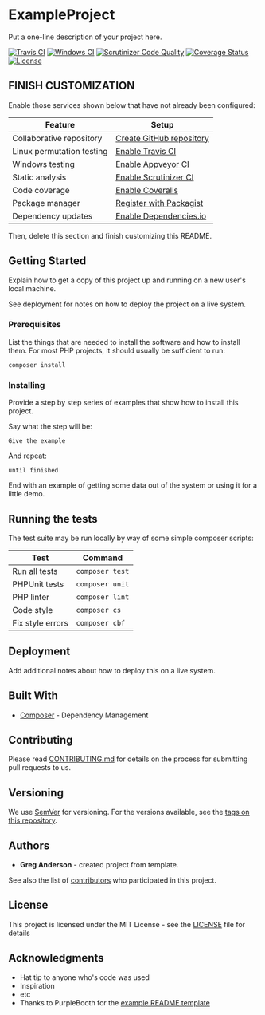 # ExampleProject

Put a one-line description of your project here.

[![Travis CI](https://travis-ci.org/example-org/example-project.svg?branch=master)](https://travis-ci.org/example-org/example-project)
[![Windows CI](https://ci.appveyor.com/api/projects/status/{{PUT_APPVEYOR_STATUS_BADGE_ID_HERE}}?svg=true)](https://ci.appveyor.com/project/example-org/example-project)
[![Scrutinizer Code Quality](https://scrutinizer-ci.com/g/example-org/example-project/badges/quality-score.png?b=master)](https://scrutinizer-ci.com/g/example-org/example-project/?branch=master)
[![Coverage Status](https://coveralls.io/repos/github/example-org/example-project/badge.svg?branch=master)](https://coveralls.io/github/example-org/example-project?branch=master) 
[![License](https://poser.pugx.org/example-org/example-project/license)](https://github.com/example-org/example-project//master/LICENSE)

## FINISH CUSTOMIZATION

Enable those services shown below that have not already been configured:

| Feature                   | Setup
| ------------------------- | ----------------
| Collaborative repository  | [Create GitHub repository](https://github.com/new)
| Linux permutation testing | [Enable Travis CI](https://travis-ci.org/profile)
| Windows testing           | [Enable Appveyor CI](https://ci.appveyor.com/projects/new)
| Static analysis           | [Enable Scrutinizer CI](https://scrutinizer-ci.com/g/new)
| Code coverage             | [Enable Coveralls](https://coveralls.io/repos/new)
| Package manager           | [Register with Packagist](https://packagist.org/packages/submit)
| Dependency updates        | [Enable Dependencies.io](https://app.dependencies.io/add-project)

Then, delete this section and finish customizing this README.

## Getting Started

Explain how to get a copy of this project up and running on a new user's local machine.

See deployment for notes on how to deploy the project on a live system.

### Prerequisites

List the things that are needed to install the software and how to install them. For most PHP projects, it should usually be sufficient to run:

```
composer install
```

### Installing

Provide a step by step series of examples that show how to install this project.

Say what the step will be:

```
Give the example
```

And repeat:

```
until finished
```

End with an example of getting some data out of the system or using it for a little demo.

## Running the tests

The test suite may be run locally by way of some simple composer scripts:

| Test             | Command
| ---------------- | ---
| Run all tests    | `composer test`
| PHPUnit tests    | `composer unit`
| PHP linter       | `composer lint`
| Code style       | `composer cs`     
| Fix style errors | `composer cbf`


## Deployment

Add additional notes about how to deploy this on a live system.

## Built With

* [Composer](https://getcomposer.org/) - Dependency Management

## Contributing

Please read [CONTRIBUTING.md](CONTRIBUTING.md) for details on the process for submitting pull requests to us.

## Versioning

We use [SemVer](http://semver.org/) for versioning. For the versions available, see the [tags on this repository](https://github.com/example-org/example-project/tags). 

## Authors

* **Greg Anderson** - created project from template.

See also the list of [contributors](https://github.com/example-org/example-project/contributors) who participated in this project.

## License

This project is licensed under the MIT License - see the [LICENSE](LICENSE) file for details

## Acknowledgments

* Hat tip to anyone who's code was used
* Inspiration
* etc
* Thanks to PurpleBooth for the [example README template](https://gist.github.com/PurpleBooth/109311bb0361f32d87a2)

